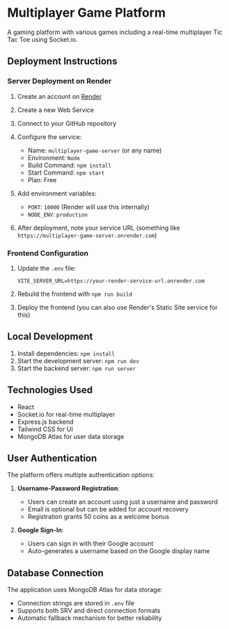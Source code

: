 # Multiplayer Game Platform

A gaming platform with various games including a real-time multiplayer Tic Tac Toe using Socket.io.

## Deployment Instructions

### Server Deployment on Render

1. Create an account on [Render](https://render.com/)
2. Create a new Web Service
3. Connect to your GitHub repository
4. Configure the service:
   - Name: `multiplayer-game-server` (or any name)
   - Environment: `Node`
   - Build Command: `npm install`
   - Start Command: `npm start`
   - Plan: Free
   
5. Add environment variables:
   - `PORT`: `10000` (Render will use this internally)
   - `NODE_ENV`: `production`

6. After deployment, note your service URL (something like `https://multiplayer-game-server.onrender.com`)

### Frontend Configuration

1. Update the `.env` file:
   ```
   VITE_SERVER_URL=https://your-render-service-url.onrender.com
   ```

2. Rebuild the frontend with `npm run build`

3. Deploy the frontend (you can also use Render's Static Site service for this)

## Local Development

1. Install dependencies: `npm install`
2. Start the development server: `npm run dev`
3. Start the backend server: `npm run server`

## Technologies Used

- React
- Socket.io for real-time multiplayer
- Express.js backend
- Tailwind CSS for UI
- MongoDB Atlas for user data storage

## User Authentication

The platform offers multiple authentication options:

1. **Username-Password Registration**:
   - Users can create an account using just a username and password
   - Email is optional but can be added for account recovery
   - Registration grants 50 coins as a welcome bonus

2. **Google Sign-In**:
   - Users can sign in with their Google account
   - Auto-generates a username based on the Google display name

## Database Connection

The application uses MongoDB Atlas for data storage:
- Connection strings are stored in `.env` file
- Supports both SRV and direct connection formats
- Automatic fallback mechanism for better reliability
